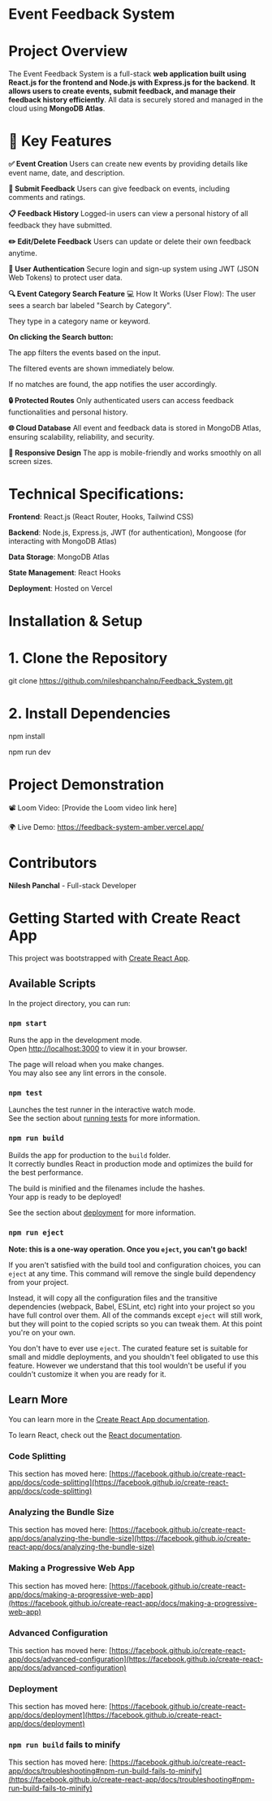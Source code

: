 # Event Feedback System

# Project Overview
The Event Feedback System is a full-stack **web application built using React.js for the frontend and Node.js with Express.js for the backend**. **It allows users to create events, submit feedback, and manage their feedback history efficiently**. All data is securely stored and managed in the cloud using **MongoDB Atlas**.

# 🔑 Key Features
**✅ Event Creation**
Users can create new events by providing details like event name, date, and description.

**📝 Submit Feedback**
Users can give feedback on events, including comments and ratings.

**📋 Feedback History**
Logged-in users can view a personal history of all feedback they have submitted.

**✏️ Edit/Delete Feedback**
Users can update or delete their own feedback anytime.

**🔐 User Authentication**
Secure login and sign-up system using JWT (JSON Web Tokens) to protect user data.

**🔍 Event Category Search Feature**
💻 How It Works (User Flow):
The user sees a search bar labeled "Search by Category".

They type in a category name or keyword.

**On clicking the Search button:**

The app filters the events based on the input.

The filtered events are shown immediately below.

If no matches are found, the app notifies the user accordingly.

**🔒 Protected Routes**
Only authenticated users can access feedback functionalities and personal history.

**🌐 Cloud Database**
All event and feedback data is stored in MongoDB Atlas, ensuring scalability, reliability, and security.

**📱 Responsive Design**
The app is mobile-friendly and works smoothly on all screen sizes.

# Technical Specifications:
  **Frontend**: React.js (React Router, Hooks, Tailwind CSS)
  
  **Backend**: Node.js, Express.js, JWT (for authentication), Mongoose (for interacting with MongoDB Atlas)
  
  **Data Storage**: MongoDB Atlas
  
  **State Management**: React Hooks
  
  **Deployment**: Hosted on Vercel 

  
# Installation & Setup

# 1. Clone the Repository
git clone https://github.com/nileshpanchalnp/Feedback_System.git

# 2. Install Dependencies
npm install

npm run dev


# Project Demonstration
📽 Loom Video: [Provide the Loom video link here]

🌍 Live Demo: https://feedback-system-amber.vercel.app/

# Contributors
**Nilesh Panchal** - Full-stack Developer






# Getting Started with Create React App

This project was bootstrapped with [Create React App](https://github.com/facebook/create-react-app).

## Available Scripts

In the project directory, you can run:

### `npm start`

Runs the app in the development mode.\
Open [http://localhost:3000](http://localhost:3000) to view it in your browser.

The page will reload when you make changes.\
You may also see any lint errors in the console.

### `npm test`

Launches the test runner in the interactive watch mode.\
See the section about [running tests](https://facebook.github.io/create-react-app/docs/running-tests) for more information.

### `npm run build`

Builds the app for production to the `build` folder.\
It correctly bundles React in production mode and optimizes the build for the best performance.

The build is minified and the filenames include the hashes.\
Your app is ready to be deployed!

See the section about [deployment](https://facebook.github.io/create-react-app/docs/deployment) for more information.

### `npm run eject`

**Note: this is a one-way operation. Once you `eject`, you can't go back!**

If you aren't satisfied with the build tool and configuration choices, you can `eject` at any time. This command will remove the single build dependency from your project.

Instead, it will copy all the configuration files and the transitive dependencies (webpack, Babel, ESLint, etc) right into your project so you have full control over them. All of the commands except `eject` will still work, but they will point to the copied scripts so you can tweak them. At this point you're on your own.

You don't have to ever use `eject`. The curated feature set is suitable for small and middle deployments, and you shouldn't feel obligated to use this feature. However we understand that this tool wouldn't be useful if you couldn't customize it when you are ready for it.

## Learn More

You can learn more in the [Create React App documentation](https://facebook.github.io/create-react-app/docs/getting-started).

To learn React, check out the [React documentation](https://reactjs.org/).

### Code Splitting

This section has moved here: [https://facebook.github.io/create-react-app/docs/code-splitting](https://facebook.github.io/create-react-app/docs/code-splitting)

### Analyzing the Bundle Size

This section has moved here: [https://facebook.github.io/create-react-app/docs/analyzing-the-bundle-size](https://facebook.github.io/create-react-app/docs/analyzing-the-bundle-size)

### Making a Progressive Web App

This section has moved here: [https://facebook.github.io/create-react-app/docs/making-a-progressive-web-app](https://facebook.github.io/create-react-app/docs/making-a-progressive-web-app)

### Advanced Configuration

This section has moved here: [https://facebook.github.io/create-react-app/docs/advanced-configuration](https://facebook.github.io/create-react-app/docs/advanced-configuration)

### Deployment

This section has moved here: [https://facebook.github.io/create-react-app/docs/deployment](https://facebook.github.io/create-react-app/docs/deployment)

### `npm run build` fails to minify

This section has moved here: [https://facebook.github.io/create-react-app/docs/troubleshooting#npm-run-build-fails-to-minify](https://facebook.github.io/create-react-app/docs/troubleshooting#npm-run-build-fails-to-minify)
